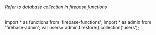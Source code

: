 ###### Refer to database collection in firebase functions
import * as functions from 'firebase-functions';
import * as admin from 'firebase-admin';
var users= admin.firestore().collection('users');